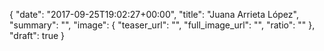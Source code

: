 {
  "date": "2017-09-25T19:02:27+00:00",
  "title": "Juana Arrieta López",
  "summary": "",
  "image": {
    "teaser_url": "",
    "full_image_url": "",
    "ratio": ""
  },
  "draft": true
}
